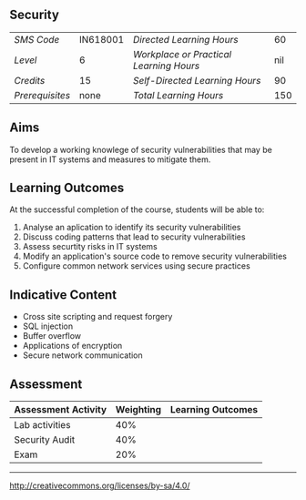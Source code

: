 ## Security

|                 |          |                                         |     |
|-----------------|----------|-----------------------------------------|-----|
| *SMS Code*      | IN618001 | *Directed Learning Hours*               | 60  |
| *Level*         | 6        | *Workplace or Practical Learning Hours* | nil |
| *Credits*       | 15       | *Self-Directed Learning Hours*          | 90  |
| *Prerequisites* | none     | *Total Learning Hours*                  | 150 |

## Aims

To develop a working knowlege of security vulnerabilities that may be present 
in IT systems and measures to mitigate them.

## Learning Outcomes

At the successful completion of the course, students will be able to:

1. Analyse an aplication to identify its security vulnerabilities 
2. Discuss coding patterns that lead to security vulnerabilities
3. Assess securtity risks in IT systems
4. Modify an application's source code to remove security vulnerabilities
5. Configure common network services using secure practices

## Indicative Content

* Cross site scripting and request forgery
* SQL injection
* Buffer overflow
* Applications of encryption
* Secure network communication


## Assessment

| **Assessment Activity** | **Weighting** | **Learning Outcomes** |
|-------------------------|---------------|-----------------------|
| Lab activities          | 40%           |                       |
| Security Audit          | 40%           |                       |
| Exam                    | 20%           |                       |

---
http://creativecommons.org/licenses/by-sa/4.0/
